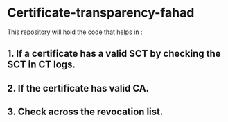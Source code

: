 # Certificate-transparency-fahad
This repository will hold the code that helps in :
## 1. If a certificate has a valid SCT by checking the SCT in CT logs.
## 2. If the certificate has valid CA.
## 3. Check across the revocation list.
